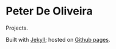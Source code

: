 Peter De Oliveira
=========
Projects.

Built with [Jekyll](http://jekyllrb.com); hosted on [Github pages](https://pages.github.com).
